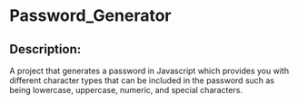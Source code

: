 # Password_Generator
## Description:
A project that generates a password in Javascript which provides you with different character types that can be included in the password such as being lowercase, uppercase, numeric, and special characters.